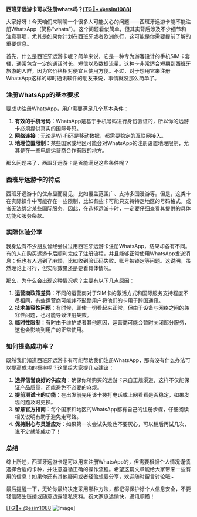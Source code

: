 **西班牙远游卡可以注册whats吗？[[TG💪+ @esim1088](https://t.me/s/esim1088)]**

大家好呀！今天咱们来聊聊一个很多人可能关心的问题——西班牙远游卡能不能注册WhatsApp（简称“whats”）。这个问题看似简单，但其实背后涉及不少细节和注意事项，尤其是如果你计划在西班牙或者欧洲旅行，这可能是你需要提前了解的重要信息。

首先，什么是西班牙远游卡呢？简单来说，它是一种专为游客设计的手机SIM卡套餐，通常包含一定的通话时长、短信以及数据流量。这种卡非常适合短期到西班牙旅游的人群，因为它价格相对便宜且使用方便。不过，对于想用它来注册WhatsApp这样的即时通讯软件的朋友来说，事情就没那么简单了。

### 注册WhatsApp的基本要求

要成功注册WhatsApp，用户需要满足几个基本条件：

1. **有效的手机号码**：WhatsApp是基于手机号码进行身份验证的，所以你的远游卡必须提供真实的国际号码。
2. **网络连接**：无论是Wi-Fi还是移动数据，都需要稳定的互联网接入。
3. **地理位置限制**：某些国家或地区可能会对WhatsApp的注册设置地理限制，尤其是在一些电信运营商合作有限的地方。

那么问题来了，西班牙远游卡是否能满足这些条件呢？

### 西班牙远游卡的特点

西班牙远游卡的优点显而易见，比如覆盖范围广、支持多国漫游等。但是，这类卡在实际操作中可能存在一些限制，比如有些卡可能只支持特定地区的号码格式，或者无法绑定某些国际服务。因此，在选择远游卡时，一定要仔细查看其提供的具体功能和服务条款。

### 实际体验分享

我身边有不少朋友曾经尝试过用西班牙远游卡注册WhatsApp，结果却各有不同。有的人在购买远游卡后顺利完成了注册流程，并且能够正常使用WhatsApp发送消息；但也有人遇到了麻烦，比如收到验证码失败、账号被锁定等问题。这说明，虽然理论上可行，但实际效果还是要看具体情况。

那么，为什么会出现这种情况呢？主要有以下几点原因：

1. **运营商政策差异**：不同的运营商对于SIM卡的激活方式和国际服务支持程度不尽相同，有些运营商可能并不鼓励用户将他们的卡用于跨国通讯。
2. **技术兼容性问题**：有时候，即使一切看起来正常，但由于设备与网络之间的兼容性问题，也可能导致注册失败。
3. **临时性限制**：有时由于维护或者其他原因，运营商可能会暂时关闭部分服务，这也会影响到用户的正常使用。

### 如何提高成功率？

既然我们知道西班牙远游卡有可能帮助我们注册WhatsApp，那有没有什么办法可以提高成功的概率呢？这里给大家提几点建议：

1. **选择信誉良好的供应商**：确保你所购买的远游卡来自正规渠道，这样不仅能保证产品质量，还能避免不必要的麻烦。
2. **提前测试卡的功能**：在出发前先用该卡拨打电话或上网看看是否稳定，如果发现问题及时更换。
3. **留意官方指南**：每个国家和地区的WhatsApp都有自己的注册步骤，仔细阅读相关说明有助于避免走弯路。
4. **保持耐心与灵活应对**：如果第一次尝试失败也不要灰心，可以稍后再试几次，说不定就能成功了！

### 总结

综上所述，西班牙远游卡是可以用来注册WhatsApp的，但需要根据个人情况谨慎选择合适的卡种，并注意遵循正确的操作流程。希望这篇文章能给大家带来一些有用的信息！如果你还有其他疑问或者经验想要分享，欢迎随时留言讨论哦~

最后提醒一下，无论你最终决定采用哪种方法，都记得保护好个人信息安全，不要轻信陌生链接或随意透露隐私资料。祝大家旅途愉快，通讯顺畅！

[[TG💪+ @esim1088](https://t.me/s/esim1088) ![Image](https://i.postimg.cc/4NQfJmqS/Snipaste-2025-05-13-00-14-12.png)]
